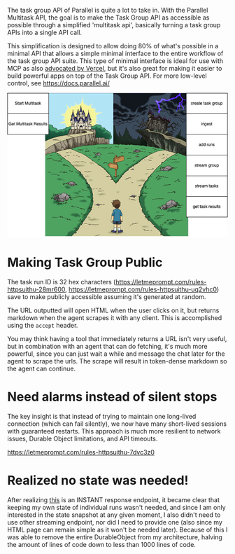 The task group API of Parallel is quite a lot to take in. With the Parallel Multitask API, the goal is to make the Task Group API as accessible as possible through a simplified 'multitask api', basically turning a task group APIs into a single API call.

This simplification is designed to allow doing 80% of what's possible in a minimal API that allows a simple minimal interface to the entire workflow of the task group API suite. This type of minimal interface is ideal for use with MCP as also [advocated by Vercel](https://vercel.com/blog/the-second-wave-of-mcp-building-for-llms-not-developers#performance-improvements-with-workflow-tools), but it's also great for making it easier to build powerful apps on top of the Task Group API. For more low-level control, see https://docs.parallel.ai/

![task-group-to-url](design.drawio.png)

# Making Task Group Public

The task run ID is 32 hex characters (https://letmeprompt.com/rules-httpsuithu-28mr600, https://letmeprompt.com/rules-httpsuithu-uq2vhc0) save to make publicly accessible assuming it's generated at random.

The URL outputted will open HTML when the user clicks on it, but returns markdown when the agent scrapes it with any client. This is accomplished using the `accept` header.

You may think having a tool that immediately returns a URL isn't very useful, but in combination with an agent that can do fetching, it's much more powerful, since you can just wait a while and message the chat later for the agent to scrape the urls. The scrape will result in token-dense markdown so the agent can continue.

# Need alarms instead of silent stops

The key insight is that instead of trying to maintain one long-lived connection (which can fail silently), we now have many short-lived sessions with guaranteed restarts. This approach is much more resilient to network issues, Durable Object limitations, and API timeouts.

https://letmeprompt.com/rules-httpsuithu-7dvc3z0

# Realized no state was needed!

After realizing [this](https://docs.parallel.ai/api-reference/task-api-beta/fetch-task-group-runs) is an INSTANT response endpoint, it became clear that keeping my own state of individual runs wasn't needed, and since I am only interested in the state snapshot at any given moment, I also didn't need to use other streaming endpoint, nor did I need to provide one (also since my HTML page can remain simple as it won't be needed later). Because of this I was able to remove the entire DurableObject from my architecture, halving the amount of lines of code down to less than 1000 lines of code.

